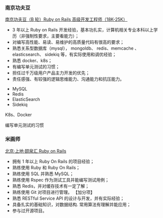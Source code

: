 ### 南京功夫豆

[南京功夫豆（B 轮）Ruby on Rails 高级开发工程师（18K-25K）](https://ruby-china.org/topics/41200)

+ 3 年以上 Ruby on Rails 开发经验，基本功扎实，计算机相关专业本科以上学历（非强制性要求，主要看能力）；
+ 对编写高性能、易读、易维护的高质量代码有很高的要求；
+ 熟悉关系型数据库（mysql）， mongoldb、 redis、memcache 、elasticsearch、 sidekiq 等，有实际使用和调优经验；
+ 熟悉 docker、k8s；
+ 有编写单元测试的习惯；
+ 担任过千万级用户产品主力开发的优先；
+ 责任感强、有较强的逻辑思维能力、沟通能力和抗压能力。

- MySQL
- Redis
- ElasticSearch
- Sidekiq

K8s、Docker

编写单元测试的习惯

### 米画师

[北京·上地·颐泉汇 Ruby on Rails](https://ruby-china.org/topics/41143)

+ 拥有 1 年以上 Ruby On Rails 的项目经验；
+ 熟练使用 Ruby 和 Ruby On Rails；
+ 熟练使用 SQL 并熟悉 MySQL；
+ 熟练使用 Rspec 作为测试工具并能编写测试用例；
+ 熟悉 Redis，并对缓存技术有一定了解；
+ 熟练使用 Git 对项目进行管理。 【加分项】
+ 熟悉 RESTful Service API 的设计与开发，并有实际经验；
+ 具备扎实的基础知识，对数据结构. 常用算法有理解并能应用；
+ 参与过开源项目。